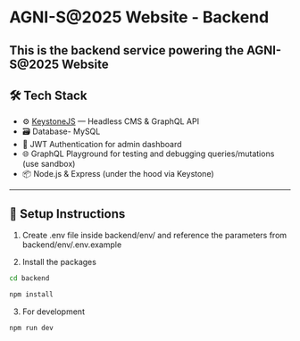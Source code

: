 # AGNI-S@2025 Website - Backend

This is the backend service powering the **AGNI-S@2025 Website**
---

## 🛠 Tech Stack

- ⚙️ [KeystoneJS](https://keystonejs.com/) — Headless CMS & GraphQL API
- 🗃 Database- MySQL
- 🔐 JWT Authentication for admin dashboard
- 🌐 GraphQL Playground for testing and debugging queries/mutations (use sandbox)
- 📦 Node.js & Express (under the hood via Keystone)

---

## 🔧 Setup Instructions 
1. Create .env file inside backend/env/ and reference the parameters from backend/env/.env.example

2. Install the packages

```bash
cd backend
```
```bash
npm install
```

3. For development

```bash
npm run dev
```
